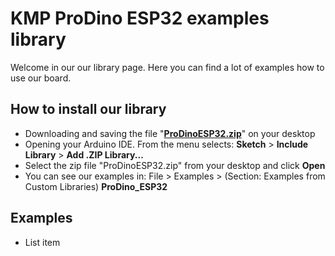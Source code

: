 # KMP ProDino ESP32 examples library

Welcome in our our library page. Here you can find a lot of examples how to use our board.

## How to install our library

 -   
    Downloading and saving the file "**[ProDinoESP32.zip](https://github.com/kmpelectronics/Arduino/blob/master/ProDinoESP32/releases/last/ProDinoESP32.zip?raw=true)**" on your desktop
 -     
    Opening your Arduino IDE. From the menu selects:  **Sketch**  >  **Include Library**  >  **Add .ZIP Library...**
 -    
    Select the zip file "ProDinoESP32.zip" from your desktop and click  **Open**
 -    
    You can see our examples in: File > Examples > (Section: Examples from Custom Libraries)  **ProDino_ESP32**
## Examples
 - List item
